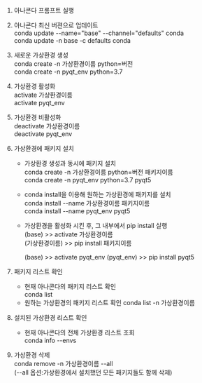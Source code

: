 1. 아나콘다 프롬프트 실행
2. 아나콘다 최신 버젼으로 업데이트    
    conda update --name="base" --channel="defaults" conda  
    conda update -n base -c defaults conda  
3. 새로운 가상환경 생성   
    conda create -n 가상환경이름 python=버전  
    conda create -n pyqt_env python=3.7  
    
4. 가상환경 활성화   
    activate 가상환경이름  
    activate pyqt_env  
    
5. 가상환경 비활성화  
    deactivate 가상환경이름  
    deactivate pyqt_env

6. 가상환경에 패키지 설치
    * 가상환경 생성과 동시에 패키지 설치    
        conda create -n 가상환경이름 python=버전 패키지이름  
        conda create -n pyqt_env python=3.7 pyqt5  
    * conda install을 이용해 원하는 가상환경에 패키지를 설치  
        conda install --name 가상환경이름 패키지이름  
        conda install --name pyqt_env pyqt5  
    * 가상환경을 활성화 시킨 후, 그 내부에서 pip install 실행  
        (base) >> activate 가상환경이름  
        (가상환경이름) >> pip install 패키지이름
 
        (base) >> activate pyqt_env
        (pyqt_env) >> pip install pyqt5

7. 패키지 리스트 확인
    * 현재 아나콘다의 패키지 리스트 확인  
        conda list  
    * 원하는 가상환경의 패키지 리스트 확인
        conda list -n 가상환경이름  
    
8. 설치된 가상환경 리스트 확인
    * 현재 아나콘다의 전체 가상환경 리스트 조회  
        conda info --envs  
9. 가상환경 삭제  
    conda remove -n 가상환경이름 --all   
    (--all 옵션:가상환경에서 설치했던 모든 패키지들도 함께 삭제) 
